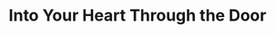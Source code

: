 --- 
title: "Into Your Heart Through the Door"
publishdate: "2019-3-21T16:48:46+02:00"
src: "https://365manga.net/manga/into-your-heart-through-the-door"
image: "https://data.365manga.net/images/thumbnails/24537-into-your-heart-through-the-door.jpg"
description: "This time focusing on the two elder brothers of Kenzou Honda... Shouichi Honda goes to the Asian imported product shop to collect the tax. There he happens to meet an importer, his younger brother, Junji who had run away from home. When Shouichi returns home, Junji is already there having a card game with their parents. They realize how their feelings have not changed since they made love only once…"
---